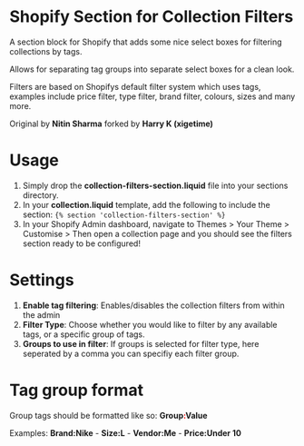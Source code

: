 # Shopify Section for Collection Filters 
A section block for Shopify that adds some nice select boxes for filtering collections by tags. 

Allows for separating tag groups into separate select boxes for a clean look.

Filters are based on Shopifys default filter system which uses tags, examples include price filter, type filter, brand filter, colours, sizes and many more.

Original by <b>Nitin Sharma</b> forked by <b>Harry K (xigetime)</b>

# Usage
1. Simply drop the <b>collection-filters-section.liquid</b> file into your sections directory.
2. In your <b>collection.liquid</b> template, add the following to include the section:
`{% section 'collection-filters-section' %}`
3. In your Shopify Admin dashboard, navigate to Themes > Your Theme > Customise > Then open a collection page and you should see the filters section ready to be configured!

# Settings
1. <b>Enable tag filtering</b>: Enables/disables the collection filters from within the admin
2. <b>Filter Type</b>: Choose whether you would like to filter by any available tags, or a specific group of tags.
3. <b>Groups to use in filter</b>: If groups is selected for filter type, here seperated by a comma you can specifiy each filter group.

# Tag group format
Group tags should be formatted like so: <b>Group<span style="color:red">:</span>Value</b>

Examples: <b>Brand:Nike</b> - <b>Size:L</b> - <b>Vendor:Me</b> - <b>Price:Under 10</b>